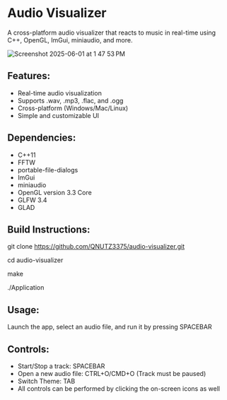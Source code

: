 # Audio Visualizer

A cross-platform audio visualizer that reacts to music in real-time using C++, OpenGL, ImGui, miniaudio, and more.

![Screenshot 2025-06-01 at 1 47 53 PM](https://github.com/user-attachments/assets/5d1de309-db5a-4e33-8cde-f4a65a0e6f0b)

## Features:
- Real-time audio visualization
- Supports .wav, .mp3, .flac, and .ogg
- Cross-platform (Windows/Mac/Linux)
- Simple and customizable UI

## Dependencies:
- C++11
- FFTW
- portable-file-dialogs
- ImGui
- miniaudio
- OpenGL version 3.3 Core
- GLFW 3.4
- GLAD


## Build Instructions:
git clone https://github.com/QNUTZ3375/audio-visualizer.git

cd audio-visualizer

make

./Application


## Usage:
Launch the app, select an audio file, and run it by pressing SPACEBAR

## Controls:
- Start/Stop a track: SPACEBAR
- Open a new audio file: CTRL+O/CMD+O (Track must be paused)
- Switch Theme: TAB
- All controls can be performed by clicking the on-screen icons as well

